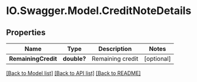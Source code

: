 # IO.Swagger.Model.CreditNoteDetails
## Properties

Name | Type | Description | Notes
------------ | ------------- | ------------- | -------------
**RemainingCredit** | **double?** | Remaining credit | [optional] 

[[Back to Model list]](../README.md#documentation-for-models) [[Back to API list]](../README.md#documentation-for-api-endpoints) [[Back to README]](../README.md)

